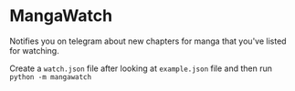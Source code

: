 # MangaWatch

Notifies you on telegram about new chapters for manga that you've listed for watching.

Create a `watch.json` file after looking at `example.json` file and then run `python -m mangawatch`
